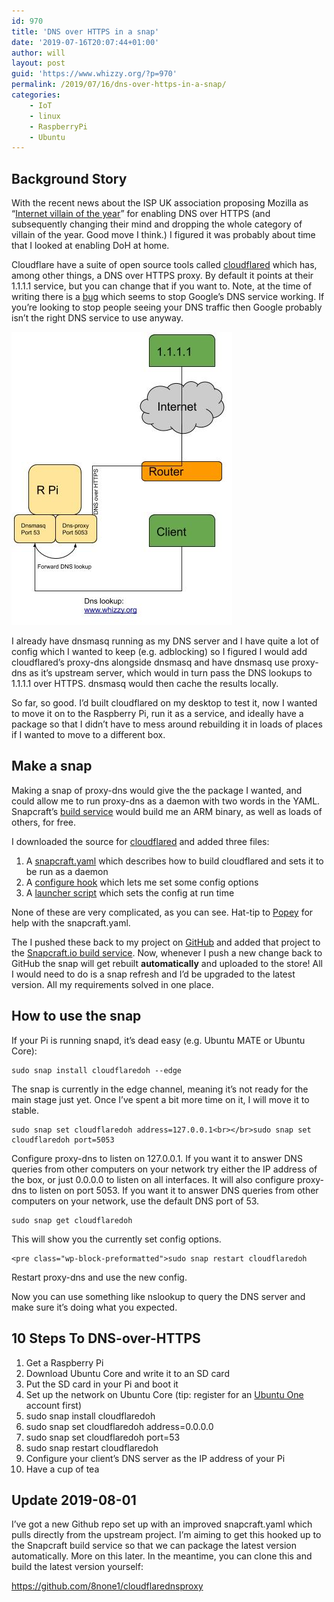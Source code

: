 ```yaml
---
id: 970
title: 'DNS over HTTPS in a snap'
date: '2019-07-16T20:07:44+01:00'
author: will
layout: post
guid: 'https://www.whizzy.org/?p=970'
permalink: /2019/07/16/dns-over-https-in-a-snap/
categories:
    - IoT
    - linux
    - RaspberryPi
    - Ubuntu
---
```


## Background Story

With the recent news about the ISP UK association proposing Mozilla as “[Internet villain of the year](https://www.ispa.org.uk/ispa-announces-finalists-for-2019-internet-heroes-and-villains-trump-and-mozilla-lead-the-way-as-villain-nominees/)” for enabling DNS over HTTPS (and subsequently changing their mind and dropping the whole category of villain of the year. Good move I think.) I figured it was probably about time that I looked at enabling DoH at home.

Cloudflare have a suite of open source tools called [cloudflared](https://github.com/cloudflare/cloudflared/) which has, among other things, a DNS over HTTPS proxy. By default it points at their 1.1.1.1 service, but you can change that if you want to. Note, at the time of writing there is a [bug](https://github.com/cloudflare/cloudflared/issues/113) which seems to stop Google’s DNS service working. If you’re looking to stop people seeing your DNS traffic then Google probably isn’t the right DNS service to use anyway.

![](/wp-content/uploads/2019/07/proxy-dns.jpg)

I already have dnsmasq running as my DNS server and I have quite a lot of config which I wanted to keep (e.g. adblocking) so I figured I would add cloudflared’s proxy-dns alongside dnsmasq and have dnsmasq use proxy-dns as it’s upstream server, which would in turn pass the DNS lookups to 1.1.1.1 over HTTPS. dnsmasq would then cache the results locally.

So far, so good. I’d built cloudflared on my desktop to test it, now I wanted to move it on to the Raspberry Pi, run it as a service, and ideally have a package so that I didn’t have to mess around rebuilding it in loads of places if I wanted to move to a different box.

## Make a snap

Making a snap of proxy-dns would give the the package I wanted, and could allow me to run proxy-dns as a daemon with two words in the YAML. Snapcraft’s [build service](https://snapcraft.io/build) would build me an ARM binary, as well as loads of others, for free.

I downloaded the source for [cloudflared](https://github.com/cloudflare/cloudflared) and added three files:

1. A [snapcraft.yaml](https://github.com/8none1/cloudflaredohsnap/blob/master/snapcraft.yaml) which describes how to build cloudflared and sets it to be run as a daemon
2. A [configure hook](https://github.com/8none1/cloudflaredohsnap/blob/master/snap/hooks/configure) which lets me set some config options
3. A [launcher script](https://github.com/8none1/cloudflaredohsnap/blob/master/launcher/launcher) which sets the config at run time

None of these are very complicated, as you can see. Hat-tip to [Popey](https://twitter.com/popey) for help with the snapcraft.yaml.

The I pushed these back to my project on [GitHub](https://github.com/8none1/cloudflaredohsnap) and added that project to the [Snapcraft.io build service](https://snapcraft.io/build). Now, whenever I push a new change back to GitHub the snap will get rebuilt **automatically** and uploaded to the store! All I would need to do is a snap refresh and I’d be upgraded to the latest version. All my requirements solved in one place.

## How to use the snap

If your Pi is running snapd, it’s dead easy (e.g. Ubuntu MATE or Ubuntu Core):

```
sudo snap install cloudflaredoh --edge
```

The snap is currently in the edge channel, meaning it’s not ready for the main stage just yet. Once I’ve spent a bit more time on it, I will move it to stable.

```
sudo snap set cloudflaredoh address=127.0.0.1<br></br>sudo snap set cloudflaredoh port=5053
```

Configure proxy-dns to listen on 127.0.0.1. If you want it to answer DNS queries from other computers on your network try either the IP address of the box, or just 0.0.0.0 to listen on all interfaces. It will also configure proxy-dns to listen on port 5053. If you want it to answer DNS queries from other computers on your network, use the default DNS port of 53.

```
sudo snap get cloudflaredoh
```

This will show you the currently set config options.

```
<pre class="wp-block-preformatted">sudo snap restart cloudflaredoh
```

Restart proxy-dns and use the new config.

Now you can use something like nslookup to query the DNS server and make sure it’s doing what you expected.

## 10 Steps To DNS-over-HTTPS

1. Get a Raspberry Pi
2. Download Ubuntu Core and write it to an SD card
3. Put the SD card in your Pi and boot it
4. Set up the network on Ubuntu Core (tip: register for an [Ubuntu One](https://login.ubuntu.com/+login) account first)
5. sudo snap install cloudflaredoh
6. sudo snap set cloudflaredoh address=0.0.0.0
7. sudo snap set cloudflaredoh port=53
8. sudo snap restart cloudflaredoh
9. Configure your client’s DNS server as the IP address of your Pi
10. Have a cup of tea

## Update 2019-08-01

I’ve got a new Github repo set up with an improved snapcraft.yaml which pulls directly from the upstream project. I’m aiming to get this hooked up to the Snapcraft build service so that we can package the latest version automatically. More on this later. In the meantime, you can clone this and build the latest version yourself:

<https://github.com/8none1/cloudflarednsproxy>